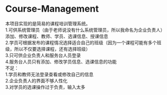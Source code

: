 # Course-Management
本项目实现的是简易的课程培训管理系统。<br>
1.可供系统管理员（由于老师说没有什么系统管理员，所以我命名为企业负责人）添加、修改课程、教师、学员、选课信息、授课信息<br>
2.学员可根据发布的课程情况选择适合自己的班级（因为一个课程可能有多个班级，所以不仅要选择课程，还有选择班级）<br>
3.只可供企业负责人和服务台人员登录<br>
4.服务台人员只有添加、修改学员信息、选课信息的功能<br>
不足：<br>
1.学员和教师无法登录查看或修改自己的信息<br>
2.企业负责人的界面不够人性化<br>
3.对学员的选课操作过于负责，输入太多<br>
